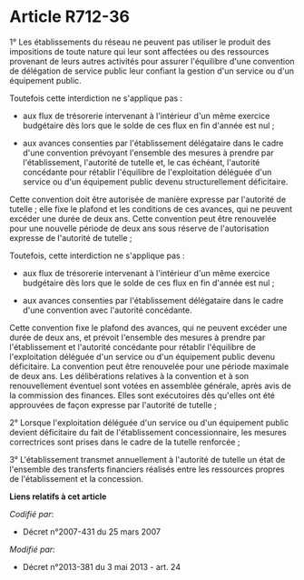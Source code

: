 # Article R712-36

1° Les établissements du réseau ne peuvent pas utiliser le produit des impositions de toute nature qui leur sont affectées ou
des ressources provenant de leurs autres activités pour assurer l'équilibre d'une convention de délégation de service public
leur confiant la gestion d'un service ou d'un équipement public. 

Toutefois cette interdiction ne s'applique pas :

- aux flux de trésorerie intervenant à l'intérieur d'un même exercice budgétaire dès lors que le solde de ces flux en fin
d'année est nul ;

- aux avances consenties par l'établissement délégataire dans le cadre d'une convention prévoyant l'ensemble des mesures à
prendre par l'établissement, l'autorité de tutelle et, le cas échéant, l'autorité concédante pour rétablir l'équilibre de
l'exploitation déléguée d'un service ou d'un équipement public devenu structurellement déficitaire.

Cette convention doit être autorisée de manière expresse par l'autorité de tutelle ; elle fixe le plafond et les conditions
de ces avances, qui ne peuvent excéder une durée de deux ans. Cette convention peut être renouvelée pour une nouvelle période
de deux ans sous réserve de l'autorisation expresse de l'autorité de tutelle ;

Toutefois, cette interdiction ne s'applique pas : 

- aux flux de trésorerie intervenant à l'intérieur d'un même exercice budgétaire dès lors que le solde de ces flux en fin
d'année est nul ; 

- aux avances consenties par l'établissement délégataire dans le cadre d'une convention avec l'autorité concédante. 

Cette convention fixe le plafond des avances, qui ne peuvent excéder une durée de deux ans, et prévoit l'ensemble des mesures
à prendre par l'établissement et l'autorité concédante pour rétablir l'équilibre de l'exploitation déléguée d'un service ou
d'un équipement public devenu déficitaire. La convention peut être renouvelée pour une période maximale de deux ans. Les
délibérations relatives à la convention et à son renouvellement éventuel sont votées en assemblée générale, après avis de la
commission des finances. Elles sont exécutoires dès qu'elles ont été approuvées de façon expresse par l'autorité de tutelle ;

2° Lorsque l'exploitation déléguée d'un service ou d'un équipement public devient déficitaire du fait de l'établissement
concessionnaire, les mesures correctrices sont prises dans le cadre de la tutelle renforcée ;

3° L'établissement transmet annuellement à l'autorité de tutelle un état de l'ensemble des transferts financiers réalisés
entre les ressources propres de l'établissement et la concession.

**Liens relatifs à cet article**

_Codifié par_:

  - Décret n°2007-431 du 25 mars 2007

_Modifié par_:

  - Décret n°2013-381 du 3 mai 2013 - art. 24
